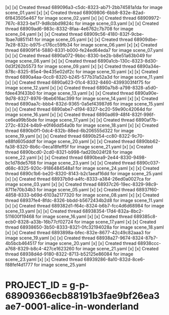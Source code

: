 [x] [x] Created thread 689096a3-c5dc-8323-ab71-2bb74581a1da for image scene_01.yaml
[x] [x] Created thread 68909806-6bb8-832e-82ad-6f843505e467 for image scene_02.yaml
[x] [x] Created thread 68909972-767c-8323-be17-9d8cbbd9824c for image scene_03.yaml
[x] [x] Created thread 68909ad6-983c-8332-8faa-4e6762c7b708 for image scene_04.yaml
[x] [x] Created thread 68909c56-4180-832f-9cbe-1bae7d851141 for image scene_05.yaml
[x] [x] Created thread 68909dbe-7e28-832c-b975-c176cc59fb34 for image scene_06.yaml
[x] [x] Created thread 68909f14-5880-8331-b000-fe24ed64eda7 for image scene_07.yaml
[x] [x] Created thread 6890a072-9bbc-8330-be2b-b8e51a63b049 for image scene_08.yaml
[x] [x] Created thread 6890a1cb-130c-8323-8d30-0d3f262b5573 for image scene_09.yaml
[x] [x] Created thread 6890a34e-878c-8325-85e4-9e435e02df2c for image scene_10.yaml
[x] [x] Created thread 6890a4aa-0cc8-8320-b245-577b31a52a3d for image scene_11.yaml
[x] [x] Created thread 6890a623-01c4-8332-8460-4399303f4f75 for image scene_12.yaml
[x] [x] Created thread 6890a7b8-a798-8328-a5d0-fdee43f433b0 for image scene_13.yaml
[x] [x] Created thread 6890a90e-9d78-8327-8976-9beb616ac399 for image scene_14.yaml
[x] [x] Created thread 6890aa7c-bbb4-832d-9365-0a5ef43987d6 for image scene_15.yaml
[x] [x] Created thread 6890abe7-d194-8327-bc20-59e90c42064d for image scene_16.yaml
[x] [x] Created thread 6890ad69-48f4-832f-996f-ce6ea99b5bde for image scene_17.yaml
[x] [x] Created thread 6890af7b-272c-8324-b4b9-e0f46dd54a0b for image scene_18.yaml
[x] [x] Created thread 6890b0f1-0dc4-832b-88ed-6b206555d322 for image scene_19.yaml
[x] [x] Created thread 6890b254-cc80-8322-9c70-e88fd605dddf for image scene_20.yaml
[x] [x] Created thread 6890bb62-fa38-8320-8b6c-0eca18feff5f for image scene_21.yaml
[x] [x] Created thread 6890bcd0-2cd0-8321-b998-fad20b024f28 for image scene_22.yaml
[x] [x] Created thread 6890bea9-2e44-8330-9498-bc1d78de5768 for image scene_23.yaml
[x] [x] Created thread 6890c037-d68c-8325-920c-9186484548a1 for image scene_24.yaml
[x] [x] Created thread 6890c1b6-be20-8320-8143-b2c1aeaf16dd for image scene_25.yaml
[x] [x] Created thread 68937b9d-a4fc-8333-a384-26ed0a0027ca for image scene_03.yaml
[x] [x] Created thread 68937c26-19ec-8329-98c9-8711e70b34b3 for image scene_05.yaml
[x] [x] Created thread 68937f60-4858-8333-b69d-6103a2177320 for image scene_08.yaml
[x] [x] Created thread 68937fe4-8fdc-8326-bbdd-b5672434b2d8 for image scene_11.yaml
[x] [x] Created thread 689382d1-f64c-8324-b6b7-fcc4d6d68984 for image scene_13.yaml
[x] [x] Created thread 68938354-17d4-832a-8bc2-511600f19468 for image scene_16.yaml
[x] [x] Created thread 689385c8-ecb0-8328-a33b-16b77cf02724 for image scene_17.yaml
[x] [x] Created thread 68938650-3b50-8333-8321-0fc32194028a for image scene_18.yaml
[x] [x] Created thread 6893898a-bfec-832e-8677-42c49c82aaa3 for image scene_19.yaml
[x] [x] Created thread 68938a27-9674-8324-87b7-4b5bcb464517 for image scene_20.yaml
[x] [x] Created thread 68938ccc-a768-8329-b8c4-427ce1623260 for image scene_21.yaml
[x] [x] Created thread 68938d4d-9180-8322-8713-b52125e86084 for image scene_23.yaml
[x] [x] Created thread 68939286-8a10-832d-8ce6-f88fef4d1777 for image scene_25.yaml

# PROJECT_ID = g-p-68909366ecb88191b3fae9bf26ea3ae7-0001-alice-in-wonderland
